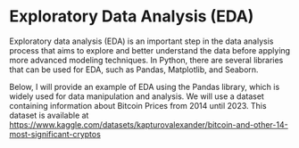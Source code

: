 # Exploratory Data Analysis (EDA)

Exploratory data analysis (EDA) is an important step in the data analysis process that aims to explore and better understand the data before applying more advanced modeling techniques. In Python, there are several libraries that can be used for EDA, such as Pandas, Matplotlib, and Seaborn.

Below, I will provide an example of EDA using the Pandas library, which is widely used for data manipulation and analysis.
We will use a dataset containing information about Bitcoin Prices from 2014 until 2023. This dataset is available at https://www.kaggle.com/datasets/kapturovalexander/bitcoin-and-other-14-most-significant-cryptos


